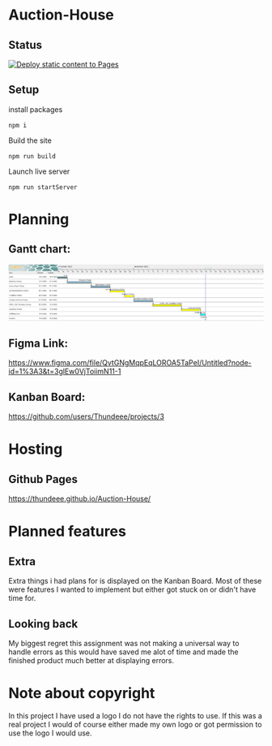 
# Auction-House

## Status
[![Deploy static content to Pages](https://github.com/Thundeee/Auction-House/actions/workflows/pages.yml/badge.svg)](https://github.com/Thundeee/Auction-House/actions/workflows/pages.yml)
  

## Setup

  

install packages

  

```
npm i
```

  

Build the site

  

```
npm run build
```

  

Launch live server

```
npm run startServer
```

# Planning
## Gantt chart:
![Gantt chart](./assets/readmeAssets/auctionHouse.jpg)
## Figma Link:
https://www.figma.com/file/QvtGNgMqpEqLOROA5TaPeI/Untitled?node-id=1%3A3&t=3glEw0VjToiimN11-1
## Kanban Board:
https://github.com/users/Thundeee/projects/3

# Hosting
## Github Pages
https://thundeee.github.io/Auction-House/

# Planned features
## Extra
Extra things i had plans for is displayed on the Kanban Board. Most of these were features I wanted to implement but either got stuck on or didn't have time for.

## Looking back
 My biggest regret this assignment was not making a universal way to handle errors as this would have saved me alot of time and made the finished product much better at displaying errors.

# Note about copyright
In this project I have used a logo I do not have the rights to use. If this was a real project I would of course either made my own logo or got permission to use the logo I would use.